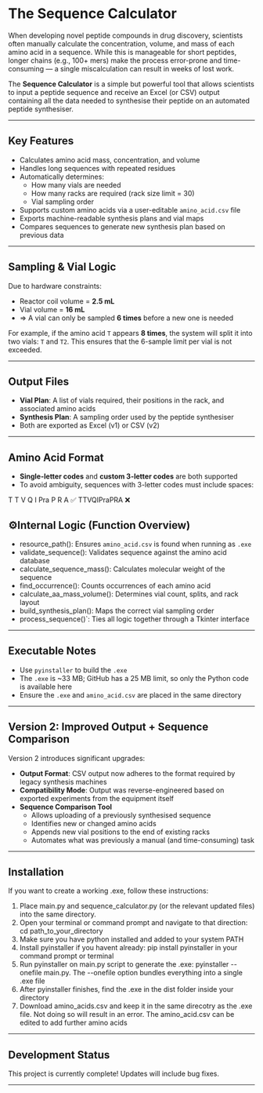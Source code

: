 # The Sequence Calculator

When developing novel peptide compounds in drug discovery, scientists often manually calculate the concentration, volume, and mass of each amino acid in a sequence. While this is manageable for short peptides, longer chains (e.g., 100+ mers) make the process error-prone and time-consuming — a single miscalculation can result in weeks of lost work.

The **Sequence Calculator** is a simple but powerful tool that allows scientists to input a peptide sequence and receive an Excel (or CSV) output containing all the data needed to synthesise their peptide on an automated peptide synthesiser.

---

## Key Features

- Calculates amino acid mass, concentration, and volume
- Handles long sequences with repeated residues
- Automatically determines:
  - How many vials are needed
  - How many racks are required (rack size limit = 30)
  - Vial sampling order
- Supports custom amino acids via a user-editable `amino_acid.csv` file
- Exports machine-readable synthesis plans and vial maps
- Compares sequences to generate new synthesis plan based on previous data

---

## Sampling & Vial Logic

Due to hardware constraints:

- Reactor coil volume = **2.5 mL**
- Vial volume = **16 mL**
- ⇒ A vial can only be sampled **6 times** before a new one is needed

For example, if the amino acid `T` appears **8 times**, the system will split it into two vials: `T` and `T2`. This ensures that the 6-sample limit per vial is not exceeded.

---

## Output Files

- **Vial Plan**: A list of vials required, their positions in the rack, and associated amino acids  
- **Synthesis Plan**: A sampling order used by the peptide synthesiser  
- Both are exported as Excel (v1) or CSV (v2)

---

## Amino Acid Format

- **Single-letter codes** and **custom 3-letter codes** are both supported
- To avoid ambiguity, sequences with 3-letter codes must include spaces:

T T V Q I Pra P R A  ✅
TTVQIPraPRA          ❌

## ⚙Internal Logic (Function Overview)

- resource_path(): Ensures `amino_acid.csv` is found when running as `.exe`
- validate_sequence(): Validates sequence against the amino acid database
- calculate_sequence_mass(): Calculates molecular weight of the sequence
- find_occurrence(): Counts occurrences of each amino acid
- calculate_aa_mass_volume(): Determines vial count, splits, and rack layout
- build_synthesis_plan(): Maps the correct vial sampling order
- process_sequence()`: Ties all logic together through a Tkinter interface

---

## Executable Notes

- Use `pyinstaller` to build the `.exe`
- The `.exe` is ~33 MB; GitHub has a 25 MB limit, so only the Python code is available here
- Ensure the `.exe` and `amino_acid.csv` are placed in the same directory

---

## Version 2: Improved Output + Sequence Comparison

Version 2 introduces significant upgrades:

- **Output Format**: CSV output now adheres to the format required by legacy synthesis machines
- **Compatibility Mode**: Output was reverse-engineered based on exported experiments from the equipment itself
- **Sequence Comparison Tool** 
  - Allows uploading of a previously synthesised sequence
  - Identifies new or changed amino acids
  - Appends new vial positions to the end of existing racks
  - Automates what was previously a manual (and time-consuming) task

---

## Installation

If you want to create a working .exe, follow these instructions:

1. Place main.py and sequence_calculator.py (or the relevant updated files) into the same directory.
2. Open your terminal or command prompt and navigate to that direction:
    cd path_to_your_directory
3. Make sure you have python installed and added to your system PATH
4. Install pyinstaller if you havent already:
    pip install pyinstaller in your command prompt or terminal
5. Run pyinstaller on main.py script to generate the .exe: pyinstaller --onefile main.py. The --onefile option bundles everything into a single .exe file
6. After pyinstaller finishes, find the .exe in the dist folder inside your directory
7. Download amino_acids.csv and keep it in the same direcotry as the .exe file. Not doing so will result in an error. The amino_acid.csv can be edited to add further amino acids

---

## Development Status

This project is currently complete! Updates will include bug fixes.

---

